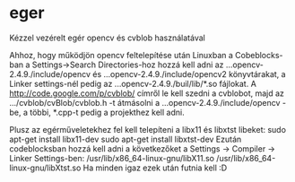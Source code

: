 eger
====

Kézzel vezérelt egér opencv és cvblob használatával


Ahhoz, hogy működjön opencv feltelepítése után Linuxban a Cobeblocks-ban a Settings->Search Directories-hoz hozzá kell adni az ...opencv-2.4.9./include/opencv és ...opencv-2.4.9./include/opencv2 könyvtárakat, a Linker settings-nél pedig az ...opencv-2.4.9./buil/lib/*.so fájlokat. A http://code.google.com/p/cvblob/ címről le kell szedni a cvblobot, majd az .../cvblob/cvBlob/cvblob.h -t átmásolni a ...opencv-2.4.9./include/opencv -be, a többi, *.cpp-t pedig a projekthez kell adni.

Plusz az egérműveletekhez fel kell telepíteni a libx11 és libxtst libeket:
sudo apt-get install libx11-dev
sudo apt-get install libxtst-dev
Ezután codeblocksban hozzá kell adni a következőket a Settings -> Compiler -> Linker Settings-ben: 
/usr/lib/x86_64-linux-gnu/libX11.so
/usr/lib/x86_64-linux-gnu/libXtst.so
Ha minden igaz ezek után futnia kell :D
